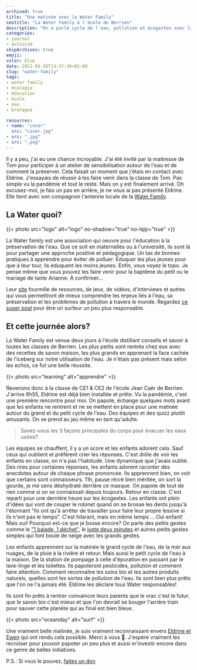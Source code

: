 ```yaml
---
archived: true
title: "Une matinée avec la Water Family"
seotitle: "La Water Family à l'école de Berrien"
description: "On a parlé cycle de l'eau, pollution et écogestes avec la Water Family à l'école de Berrien"
categories:
- journal
- activism
skipArchives: true
emoji: 💧
color: blue
date: 2021-05-26T13:37:39+02:00
slug: "water-family"
tags:
- water family
- écologie
- éducation
- école
- eau
- bretagne

resources:
- name: "cover"
  src: "cover.jpg"
- src: ".jpg"
- src: ".png"
---
```


Il y a peu, j'ai eu une chance incroyable. J'ai été invité par la maitresse de Tom pour participer à un atelier de sensibilisation autour de l'eau et de comment la préserver. Cela faisait un moment que j'étais en contact avec Eldrine. J'essayais de réussir à les faire venir dans la classe de Tom. Pas simple vu la pandémie et tout le reste. Mais on y est finalement arrivé. Oh excusez-moi, je fais un pas en arrière, je ne vous ai pas présenté Eldrine. Elle tient avec son compagnon l'antenne locale de la [Water Family](https://waterfamily.org).

## La Water quoi?

<div class="w-1/3 mx-auto">
{{< photo src="logo" alt="logo" no-shadow="true" no-lqip="true" >}}
</div>

La Water family est une association qui oeuvre pour l'éducation à la préservation de l'eau. Que ce soit en maternelles ou à l'université, ils sont là pour partager une approche positive et pédagogique. Un tas de bonnes pratiques à apprendre pour éviter de polluer. Éduquer les plus jeunes pour que à leur tour, ils éduquent les moins jeunes. Enfin, vous voyez le topo. Je pense même que vous pouvez les faire venir pour la baptême du petit ou le mariage de tante Arianne. À confirmer...

Leur [site](https://waterfamily.org) fourmille de resources, de jeux, de vidéos, d'interviews et autres qui vous permettront de mieux comprendre les enjeux liés à l'eau, sa préservation et les problèmes de pollution à travers le monde. Regardez [ce super post](https://waterfamily.org/news-positives-21-surfeur-responsable/) pour être un surfeur un peu plus responsable.

## Et cette journée alors?

La Water Family est venue deux jours à l'école distillant conseils et savoir à toutes les classes de Berrien. Les plus petits sont rentrés chez eux avec des recettes de savon maison, les plus grands en apprenant la face cachée de l'iceberg sur notre utilisation de l'eau. Je n'étais pas présent mais selon les echos, ce fut une belle réussite.


{{< photo src="learning" alt="apprendre" >}}

Revenons donc à la classe de CE1 & CE2 de l'école Jean Caër de Berrien. J'arrive 8h55, Eldrine est déjà bien installée et prête. Vu la pandémie, c'est une première rencontre pour moi. On papote, échange quelques mots avant que les enfants ne rentrent et ne se mettent en place pour une matinée autour du grand et du petit cycle de l'eau. Des équipes et des quizz plutôt amusants. On se prend au jeu même en tant qu'adulte. 

>Savez-vous les 3 façons principales du corps pour évacuer les eaux usées? 

Les équipes se chauffent, il y a un score et les enfants adorent cela. Sauf ceux qui oublient et préfèrent crier les réponses. C'est drôle de voir les enfants en classe, on n'a pas l'habitude. Une dynamique que j'avais oublié. Des rires pour certaines réponses, les enfants adorent raconter des anecdotes autour de chaque phrase prononcée. Ils apprennent bien, on voit que certains sont connaisseurs. 11h, pause récré bien méritée, on sort la gourde, je me sens déshydraté derrière ce masque. On papote de tout de rien comme si on se connaissait depuis toujours. Retour en classe. C'est reparti pour une dernière heure sur les écogestes. Les enfants ont plein d'idées qui vont de couper le robinet quand on se brosse les dents jusqu'à l'étonnant "Ils ont qu'à arrêter de travailler pour faire leur propre lessive si ils n'ont pas le temps". C'est hilarant, mais en même temps ... Oui enfant! Mais oui! Pourquoi est-ce que je bosse encore? On parle des petits gestes comme le ["1 balade, 1 déchet"](/randonnee-propre/), le [juste deux minutes](/juste-deux-minutes/) et autres petits gestes simples qui font boule de neige avec les grands gestes.

Les enfants apprennent sur la matinée le grand cycle de l'eau, de la mer aux nuages, de la pluie à la rivière et retour. Mais aussi le petit cycle de l'eau à la maison. De la station de pompage à celle d'épuration en passant par le lave-linge et les toilettes. Ils papoteront pesticides, pollution et comment faire attention. Comment reconnaitre les soins bio et les autres produits naturels, quelles sont les sortes de pollution de l'eau. Ils sont bien plus prêts que l'on ne l'a jamais été. Eldrine les déclare tous Water responsables!

Ils sont fin prêts à rentrer convaincre leurs parents que le vrac c'est le futur, que le savon bio c'est mieux et que l'on devrait se bouger l'arrière train pour sauver cette planète qui au final est bien bleue. 


{{< photo src="oceanday" alt="surf" >}}

Une vraiment belle matinée, je suis vraiment reconnaissant envers [Eldrine et Ewen](https://waterfamily.org/antenne-loire-bretagne/) qui ont rendu cela possible. Merci à vous 🙏. J'espère vraiment les recroiser pour pouvoir papoter un peu plus et aussi m'investir encore dans ce genre de belles initiatives.

P.S.: Si vous le pouvez, [faites un don](https://www.helloasso.com/associations/du-flocon-a-la-vague/formulaires/1/widget)
